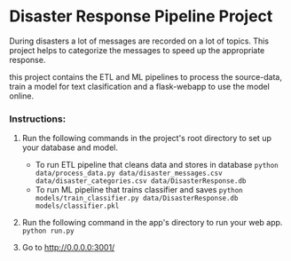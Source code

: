 # Disaster Response Pipeline Project

During disasters a lot of messages are recorded on a lot of topics. This project helps to categorize the messages to speed up the appropriate response.

this project contains the ETL and ML pipelines to process the source-data, train a model for text clasification and a flask-webapp to use the model online.

### Instructions:
1. Run the following commands in the project's root directory to set up your database and model.

    - To run ETL pipeline that cleans data and stores in database
        `python data/process_data.py data/disaster_messages.csv data/disaster_categories.csv data/DisasterResponse.db`
    - To run ML pipeline that trains classifier and saves
        `python models/train_classifier.py data/DisasterResponse.db models/classifier.pkl`

2. Run the following command in the app's directory to run your web app.
    `python run.py`

3. Go to http://0.0.0.0:3001/
